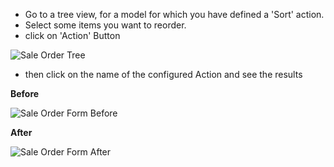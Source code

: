 - Go to a tree view, for a model for which you have defined a 'Sort'
  action.
- Select some items you want to reorder.
- click on 'Action' Button

![Sale Order Tree](../static/description/sale_order_tree.png)

- then click on the name of the configured Action and see the results

**Before**

![Sale Order Form Before](../static/description/sale_order_form_before.png)

**After**

![Sale Order Form After](../static/description/sale_order_form_after.png)

